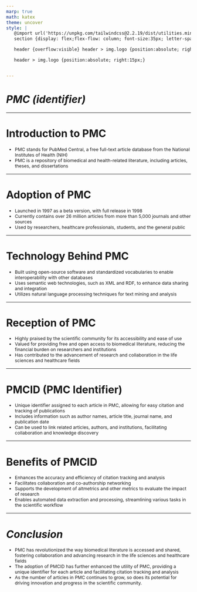 ```yaml
---
marp: true
math: katex
theme: uncover
style: |
   @import url('https://unpkg.com/tailwindcss@2.2.19/dist/utilities.min.css');
   section {display: flex;flex-flow: column; font-size:35px; letter-spacing:1.4px;}

   header {overflow:visible} header > img.logo {position:absolute; right:15px;}

   header > img.logo {position:absolute; right:15px;}


---
```

<!-- backgroundColor: white -->
<!-- _class: lead -->

 # _PMC (identifier)_

---
<style scoped>p,li {font-size:0.92em}</style>

 # **Introduction to PMC**
- PMC stands for PubMed Central, a free full-text article database from the National Institutes of Health (NIH)
- PMC is a repository of biomedical and health-related literature, including articles, theses, and dissertations


---
<style scoped>p,li {font-size:0.88em}</style>

 # **Adoption of PMC**
- Launched in 1997 as a beta version, with full release in 1998
- Currently contains over 26 million articles from more than 5,000 journals and other sources
- Used by researchers, healthcare professionals, students, and the general public


---
<style scoped>p,li {font-size:0.88em}</style>

 # Technology Behind PMC

- Built using open-source software and standardized vocabularies to enable interoperability with other databases
- Uses semantic web technologies, such as XML and RDF, to enhance data sharing and integration
- Utilizes natural language processing techniques for text mining and analysis

---
<style scoped>p,li {font-size:0.88em}</style>

 # Reception of PMC
- Highly praised by the scientific community for its accessibility and ease of use
- Valued for providing free and open access to biomedical literature, reducing the financial burden on researchers and institutions
- Has contributed to the advancement of research and collaboration in the life sciences and healthcare fields


---
<style scoped>p,li {font-size:0.88em}</style>

 # PMCID (PMC Identifier)
- Unique identifier assigned to each article in PMC, allowing for easy citation and tracking of publications
- Includes information such as author names, article title, journal name, and publication date
- Can be used to link related articles, authors, and institutions, facilitating collaboration and knowledge discovery


---
<style scoped>p,li {font-size:0.84em}</style>

 # Benefits of PMCID

- Enhances the accuracy and efficiency of citation tracking and analysis
- Facilitates collaboration and co-authorship networking
- Supports the development of altmetrics and other metrics to evaluate the impact of research
- Enables automated data extraction and processing, streamlining various tasks in the scientific workflow

---
<style scoped>p,li {font-size:0.88em}</style>

 # _Conclusion_
- PMC has revolutionized the way biomedical literature is accessed and shared, fostering collaboration and advancing research in the life sciences and healthcare fields
- The adoption of PMCID has further enhanced the utility of PMC, providing a unique identifier for each article and facilitating citation tracking and analysis
- As the number of articles in PMC continues to grow, so does its potential for driving innovation and progress in the scientific community.
